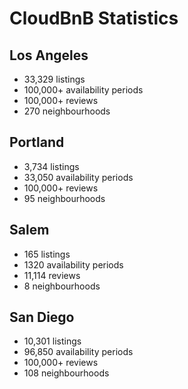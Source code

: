 # CloudBnB Statistics

## Los Angeles
- 33,329 listings
- 100,000+ availability periods
- 100,000+ reviews
- 270 neighbourhoods

## Portland
- 3,734 listings
- 33,050 availability periods
- 100,000+ reviews
- 95 neighbourhoods

## Salem
- 165 listings
- 1320 availability periods
- 11,114 reviews
- 8 neighbourhoods

## San Diego
- 10,301 listings
- 96,850 availability periods
- 100,000+ reviews
- 108 neighbourhoods